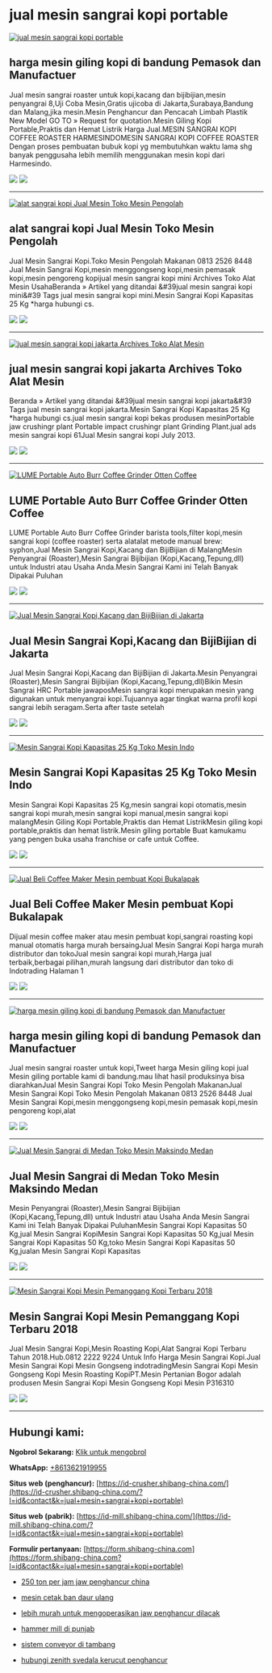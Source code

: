 # jual mesin sangrai kopi portable

<a href="https://swt.shibang-china.com/?l=id&img&k=jual+mesin+sangrai+kopi+portable" target="_blank">![jual mesin sangrai kopi portable](http://static.shibang-china.com/all-800x300/610.jpg)</a>

## harga mesin giling kopi di bandung Pemasok dan Manufactuer
Jual mesin sangrai roaster untuk kopi,kacang dan bijibijian,mesin penyangrai 8,Uji Coba Mesin,Gratis ujicoba di Jakarta,Surabaya,Bandung dan Malang,jika mesin.Mesin Penghancur dan Pencacah Limbah Plastik New Model GO TO » Request for quotation.Mesin Giling Kopi Portable,Praktis dan Hemat Listrik Harga Jual.MESIN SANGRAI KOPI COFFEE ROASTER HARMESINDOMESIN SANGRAI KOPI COFFEE ROASTER Dengan proses pembuatan bubuk kopi yg membutuhkan waktu lama shg banyak penggusaha lebih memilih menggunakan mesin kopi dari Harmesindo.


<a href="https://whatsapp.shibangsoft.com/WhatsApp.php" target="_blank" title="WhatsApp">![](http://static.shibang-china.com/icon/whatsapp.png)</a> <a href="https://swt.shibang-china.com/?l=id&icon&k=jual+mesin+sangrai+kopi+portable" target="_blank">![](http://static.shibang-china.com/icon/chat-id.png)</a>

---

<a href="https://swt.shibang-china.com/?l=id&img&k=jual+mesin+sangrai+kopi+portable" target="_blank">![alat sangrai kopi Jual Mesin Toko Mesin Pengolah](http://static.shibang-china.com/all-800x300/1482.jpg)</a>

## alat sangrai kopi Jual Mesin Toko Mesin Pengolah
Jual Mesin Sangrai Kopi.Toko Mesin Pengolah Makanan 0813 2526 8448 Jual Mesin Sangrai Kopi,mesin menggongseng kopi,mesin pemasak kopi,mesin pengoreng kopijual mesin sangrai kopi mini Archives Toko Alat Mesin UsahaBeranda » Artikel yang ditandai &#39jual mesin sangrai kopi mini&#39 Tags jual mesin sangrai kopi mini.Mesin Sangrai Kopi Kapasitas 25 Kg *harga hubungi cs.


<a href="https://whatsapp.shibangsoft.com/WhatsApp.php" target="_blank" title="WhatsApp">![](http://static.shibang-china.com/icon/whatsapp.png)</a> <a href="https://swt.shibang-china.com/?l=id&icon&k=jual+mesin+sangrai+kopi+portable" target="_blank">![](http://static.shibang-china.com/icon/chat-id.png)</a>

---

<a href="https://swt.shibang-china.com/?l=id&img&k=jual+mesin+sangrai+kopi+portable" target="_blank">![jual mesin sangrai kopi jakarta Archives Toko Alat Mesin](http://static.shibang-china.com/all-800x300/212.jpg)</a>

## jual mesin sangrai kopi jakarta Archives Toko Alat Mesin
Beranda » Artikel yang ditandai &#39jual mesin sangrai kopi jakarta&#39 Tags jual mesin sangrai kopi jakarta.Mesin Sangrai Kopi Kapasitas 25 Kg *harga hubungi cs.jual mesin sangrai kopi bekas produsen mesinPortable jaw crushingr plant Portable impact crushingr plant Grinding Plant.jual ads mesin sangrai kopi 61Jual Mesin sangrai kopi July 2013.


<a href="https://whatsapp.shibangsoft.com/WhatsApp.php" target="_blank" title="WhatsApp">![](http://static.shibang-china.com/icon/whatsapp.png)</a> <a href="https://swt.shibang-china.com/?l=id&icon&k=jual+mesin+sangrai+kopi+portable" target="_blank">![](http://static.shibang-china.com/icon/chat-id.png)</a>

---

<a href="https://swt.shibang-china.com/?l=id&img&k=jual+mesin+sangrai+kopi+portable" target="_blank">![LUME Portable Auto Burr Coffee Grinder Otten Coffee](http://static.shibang-china.com/all-800x300/951.jpg)</a>

## LUME Portable Auto Burr Coffee Grinder Otten Coffee
LUME Portable Auto Burr Coffee Grinder barista tools,filter kopi,mesin sangrai kopi (coffee roaster) serta alatalat metode manual brew: syphon,Jual Mesin Sangrai Kopi,Kacang dan BijiBijian di MalangMesin Penyangrai (Roaster),Mesin Sangrai Bijibijian (Kopi,Kacang,Tepung,dll) untuk Industri atau Usaha Anda.Mesin Sangrai Kami ini Telah Banyak Dipakai Puluhan


<a href="https://whatsapp.shibangsoft.com/WhatsApp.php" target="_blank" title="WhatsApp">![](http://static.shibang-china.com/icon/whatsapp.png)</a> <a href="https://swt.shibang-china.com/?l=id&icon&k=jual+mesin+sangrai+kopi+portable" target="_blank">![](http://static.shibang-china.com/icon/chat-id.png)</a>

---

<a href="https://swt.shibang-china.com/?l=id&img&k=jual+mesin+sangrai+kopi+portable" target="_blank">![Jual Mesin Sangrai Kopi,Kacang dan BijiBijian di Jakarta](http://static.shibang-china.com/all-800x300/481.jpg)</a>

## Jual Mesin Sangrai Kopi,Kacang dan BijiBijian di Jakarta
Jual Mesin Sangrai Kopi,Kacang dan BijiBijian di Jakarta.Mesin Penyangrai (Roaster),Mesin Sangrai Bijibijian (Kopi,Kacang,Tepung,dll)Bikin Mesin Sangrai HRC Portable jawaposMesin sangrai kopi merupakan mesin yang digunakan untuk menyangrai kopi.Tujuannya agar tingkat warna profil kopi sangrai lebih seragam.Serta after taste setelah


<a href="https://whatsapp.shibangsoft.com/WhatsApp.php" target="_blank" title="WhatsApp">![](http://static.shibang-china.com/icon/whatsapp.png)</a> <a href="https://swt.shibang-china.com/?l=id&icon&k=jual+mesin+sangrai+kopi+portable" target="_blank">![](http://static.shibang-china.com/icon/chat-id.png)</a>

---

<a href="https://swt.shibang-china.com/?l=id&img&k=jual+mesin+sangrai+kopi+portable" target="_blank">![Mesin Sangrai Kopi Kapasitas 25 Kg Toko Mesin Indo](http://static.shibang-china.com/all-800x300/883.jpg)</a>

## Mesin Sangrai Kopi Kapasitas 25 Kg Toko Mesin Indo
Mesin Sangrai Kopi Kapasitas 25 Kg,mesin sangrai kopi otomatis,mesin sangrai kopi murah,mesin sangrai kopi manual,mesin sangrai kopi malangMesin Giling Kopi Portable,Praktis dan Hemat ListrikMesin giling kopi portable,praktis dan hemat listrik.Mesin giling portable Buat kamukamu yang pengen buka usaha franchise or cafe untuk Coffee.


<a href="https://whatsapp.shibangsoft.com/WhatsApp.php" target="_blank" title="WhatsApp">![](http://static.shibang-china.com/icon/whatsapp.png)</a> <a href="https://swt.shibang-china.com/?l=id&icon&k=jual+mesin+sangrai+kopi+portable" target="_blank">![](http://static.shibang-china.com/icon/chat-id.png)</a>

---

<a href="https://swt.shibang-china.com/?l=id&img&k=jual+mesin+sangrai+kopi+portable" target="_blank">![Jual Beli Coffee Maker Mesin pembuat Kopi Bukalapak](http://static.shibang-china.com/all-800x300/19.jpg)</a>

## Jual Beli Coffee Maker Mesin pembuat Kopi Bukalapak
Dijual mesin coffee maker atau mesin pembuat kopi,sangrai roasting kopi manual otomatis harga murah bersaingJual Mesin Sangrai Kopi harga murah distributor dan tokoJual mesin sangrai kopi murah,Harga jual terbaik,berbagai pilihan,murah langsung dari distributor dan toko di Indotrading Halaman 1


<a href="https://whatsapp.shibangsoft.com/WhatsApp.php" target="_blank" title="WhatsApp">![](http://static.shibang-china.com/icon/whatsapp.png)</a> <a href="https://swt.shibang-china.com/?l=id&icon&k=jual+mesin+sangrai+kopi+portable" target="_blank">![](http://static.shibang-china.com/icon/chat-id.png)</a>

---

<a href="https://swt.shibang-china.com/?l=id&img&k=jual+mesin+sangrai+kopi+portable" target="_blank">![harga mesin giling kopi di bandung Pemasok dan Manufactuer](http://static.shibang-china.com/all-800x300/663.jpg)</a>

## harga mesin giling kopi di bandung Pemasok dan Manufactuer
Jual mesin sangrai roaster untuk kopi,Tweet harga Mesin giling kopi jual Mesin giling portable kami di bandung.mau lihat hasil produksinya bisa diarahkanJual Mesin Sangrai Kopi Toko Mesin Pengolah MakananJual Mesin Sangrai Kopi Toko Mesin Pengolah Makanan 0813 2526 8448 Jual Mesin Sangrai Kopi,mesin menggongseng kopi,mesin pemasak kopi,mesin pengoreng kopi,alat


<a href="https://whatsapp.shibangsoft.com/WhatsApp.php" target="_blank" title="WhatsApp">![](http://static.shibang-china.com/icon/whatsapp.png)</a> <a href="https://swt.shibang-china.com/?l=id&icon&k=jual+mesin+sangrai+kopi+portable" target="_blank">![](http://static.shibang-china.com/icon/chat-id.png)</a>

---

<a href="https://swt.shibang-china.com/?l=id&img&k=jual+mesin+sangrai+kopi+portable" target="_blank">![Jual Mesin Sangrai di Medan Toko Mesin Maksindo Medan](http://static.shibang-china.com/all-800x300/1092.jpg)</a>

## Jual Mesin Sangrai di Medan Toko Mesin Maksindo Medan
Mesin Penyangrai (Roaster),Mesin Sangrai Bijibijian (Kopi,Kacang,Tepung,dll) untuk Industri atau Usaha Anda Mesin Sangrai Kami ini Telah Banyak Dipakai PuluhanMesin Sangrai Kopi Kapasitas 50 Kg,jual Mesin Sangrai KopiMesin Sangrai Kopi Kapasitas 50 Kg,jual Mesin Sangrai Kopi Kapasitas 50 Kg,toko Mesin Sangrai Kopi Kapasitas 50 Kg,jualan Mesin Sangrai Kopi Kapasitas


<a href="https://whatsapp.shibangsoft.com/WhatsApp.php" target="_blank" title="WhatsApp">![](http://static.shibang-china.com/icon/whatsapp.png)</a> <a href="https://swt.shibang-china.com/?l=id&icon&k=jual+mesin+sangrai+kopi+portable" target="_blank">![](http://static.shibang-china.com/icon/chat-id.png)</a>

---

<a href="https://swt.shibang-china.com/?l=id&img&k=jual+mesin+sangrai+kopi+portable" target="_blank">![Mesin Sangrai Kopi Mesin Pemanggang Kopi Terbaru 2018](http://static.shibang-china.com/all-800x300/1241.jpg)</a>

## Mesin Sangrai Kopi Mesin Pemanggang Kopi Terbaru 2018
Jual Mesin Sangrai Kopi,Mesin Roasting Kopi,Alat Sangrai Kopi Terbaru Tahun 2018.Hub.0812 2222 9224 Untuk Info Harga Mesin Sangrai Kopi.Jual Mesin Sangrai Kopi Mesin Gongseng indotradingMesin Sangrai Kopi Mesin Gongseng Kopi Mesin Roasting KopiPT.Mesin Pertanian Bogor adalah produsen Mesin Sangrai Kopi Mesin Gongseng Kopi Mesin P316310


<a href="https://whatsapp.shibangsoft.com/WhatsApp.php" target="_blank" title="WhatsApp">![](http://static.shibang-china.com/icon/whatsapp.png)</a> <a href="https://swt.shibang-china.com/?l=id&icon&k=jual+mesin+sangrai+kopi+portable" target="_blank">![](http://static.shibang-china.com/icon/chat-id.png)</a>

---
## Hubungi kami:

**Ngobrol Sekarang:** [Klik untuk mengobrol](https://swt.shibang-china.com?l=id&contact&k=jual+mesin+sangrai+kopi+portable)

**WhatsApp:**  [+8613621919955](https://whatsapp.shibangsoft.com/WhatsApp.php)

**Situs web (penghancur):** [https://id-crusher.shibang-china.com/](https://id-crusher.shibang-china.com/?l=id&contact&k=jual+mesin+sangrai+kopi+portable)

**Situs web (pabrik):** [https://id-mill.shibang-china.com/](https://id-mill.shibang-china.com/?l=id&contact&k=jual+mesin+sangrai+kopi+portable)

**Formulir pertanyaan:** [https://form.shibang-china.com](https://form.shibang-china.com?l=id&contact&k=jual+mesin+sangrai+kopi+portable)

* [250 ton per jam jaw penghancur china](../32/250%20ton%20per%20jam%20jaw%20penghancur%20china.md)

* [mesin cetak ban daur ulang](../38/mesin%20cetak%20ban%20daur%20ulang.md)

* [lebih murah untuk mengoperasikan jaw penghancur dilacak](../37/lebih%20murah%20untuk%20mengoperasikan%20jaw%20penghancur%20dilacak.md)

* [hammer mill di punjab](../34/hammer%20mill%20di%20punjab.md)

* [sistem conveyor di tambang](../40/sistem%20conveyor%20di%20tambang.md)

* [hubungi zenith svedala kerucut penghancur](../34/hubungi%20zenith%20svedala%20kerucut%20penghancur.md)